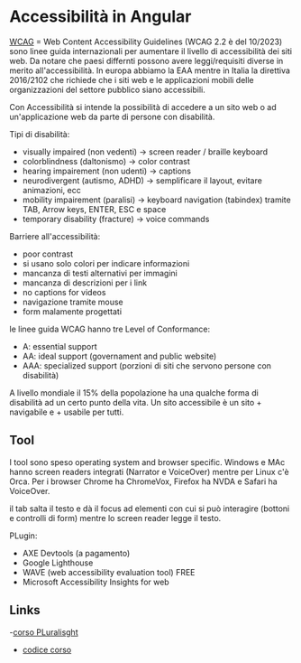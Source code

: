 # Accessibilità in Angular

[WCAG](https://www.w3.org/TR/WCAG22) = Web Content Accessibility Guidelines (WCAG 2.2 è del 10/2023) sono linee guida internazionali per aumentare il livello di accessibilità dei siti web. Da notare che paesi differnti possono avere leggi/requisiti diverse in merito all'accessibilità. In europa abbiamo la EAA mentre in Italia la direttiva 2016/2102 che richiede che i siti web e le applicazioni mobili delle organizzazioni del settore pubblico siano accessibili.


Con Accessibilità si intende la possibilità di accedere a un sito web o ad un'applicazione web da parte di persone con disabilità. 

Tipi di disabilità:
- visually impaired (non vedenti) ->  screen reader / braille keyboard
- colorblindness (daltonismo) -> color contrast
- hearing impairement (non udenti) -> captions
- neurodivergent (autismo, ADHD) -> semplificare il layout, evitare animazioni, ecc
- mobility impairement (paralisi) -> keyboard navigation (tabindex) tramite TAB, Arrow keys, ENTER, ESC e space
- temporary disability (fracture) -> voice commands

Barriere all'accessibilità:
- poor contrast 
- si usano solo colori per indicare informazioni
- mancanza di testi alternativi per immagini
- mancanza di descrizioni per i link
- no captions for videos
- navigazione tramite mouse
- form malamente progettati

le linee guida WCAG hanno tre Level of Conformance:
- A: essential support
- AA: ideal support (governament and public website)
- AAA: specialized support (porzioni di siti che servono persone con disabilità)

A livello mondiale il 15% della popolazione ha una qualche forma di disabilità ad un certo punto della vita. Un sito accessibile è un sito + navigabile e + usabile per tutti.

## Tool
I tool sono speso operating system and browser specific. Windows e MAc hanno screen readers integrati (Narrator e VoiceOver) mentre per Linux c'è Orca. Per i browser Chrome ha ChromeVox, Firefox ha NVDA e Safari ha VoiceOver.

il tab salta il testo e dà il focus ad elementi con cui si può interagire (bottoni e controlli di form) mentre lo screen reader legge il testo.

PLugin:
- AXE Devtools (a pagamento)
- Google Lighthouse
- WAVE (web accessibility evaluation tool) FREE
- Microsoft Accessibility Insights for web



## Links
-[corso PLuralisght](https://app.pluralsight.com/library/courses/angular-accessibility/table-of-contents)
- [codice corso](https://github.com/lara-newsom/angular-accessibility)